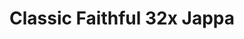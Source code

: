 ---
layout: post
title: Classic Faithful 32x Jappa
permalink: /classicfaithful/32x-jappa
header-img: https://database.faithfulpack.net/images/branding/social%20media/banners/github/cf32_banner.png

long_text: "<strong>A double resolution texture pack that continues Vattic’s classic faithful style today.</strong> <br><br>Initially part of the “Emulated Vattic Textures” project, or “EM” for short, the pack was designed to fix the stylistic shift that came under the leadership of Kraineff and later the Compliance / Faithful Administration. The main Faithful pack’s art direction shifted to something quite different to the original work Vattic had made, opting instead for a much more detailed, modern style to go along with the new textures the texture artist Jappa had made starting versions 1.14 inclusive. However, it left many people wondering about the state of the “old style” and if it would ever return.<br><br>Now, this original, “painted” style is back, officially.<br><br>[NOTE: Some versions are not available yet, these are all of the currently supported ones]"

downloads:
  - Current Versions:
      1.19.X Java GitHub: https://github.com/ClassicFaithful/32x-Jappa/archive/refs/heads/1.19.zip
      Latest Bedrock GitHub: https://github.com/ClassicFaithful/32x-Jappa-Bedrock/archive/refs/heads/bedrock-latest.zip

  - Legacy Versions:
      1.18.X Java GitHub: https://github.com/ClassicFaithful/32x-Jappa/archive/refs/heads/1.18.2.zip
      1.8.X Java GitHub: https://github.com/ClassicFaithful/32x-Jappa/archive/refs/heads/1.8.9.zip
      1.7.X Java GitHub: https://github.com/ClassicFaithful/32x-Jappa/archive/refs/heads/1.7.10.zip
      1.6.X Java GitHub: https://github.com/ClassicFaithful/32x-Jappa/archive/refs/heads/1.6.4.zip

---